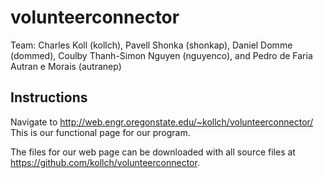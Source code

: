 # volunteerconnector

Team: Charles Koll (kollch), Pavell Shonka (shonkap), Daniel Domme (dommed), Coulby Thanh-Simon Nguyen (nguyenco), and Pedro de Faria Autran e Morais (autranep)

## Instructions
Navigate to http://web.engr.oregonstate.edu/~kollch/volunteerconnector/
This is our functional page for our program.

The files for our web page can be downloaded with all source files at https://github.com/kollch/volunteerconnector.
